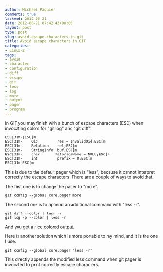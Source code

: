 ```yaml
---
author: Michael Paquier
comments: true
lastmod: 2012-06-21
date: 2012-06-21 07:42:43+00:00
layout: post
type: post
slug: avoid-escape-characters-in-git
title: Avoid escape characters in GIT
categories:
- Linux-2
tags:
- avoid
- character
- configuration
- diff
- escape
- git
- less
- log
- more
- output
- pager
- program
---
```


In GIT you may finish with a bunch of escape characters (ESC) when invocating colors for "git log" and "git diff".

    ESC[31m-{ESC[m
    ESC[31m-    Oid         res = InvalidOid;ESC[m
    ESC[31m-    Relation    rel;ESC[m
    ESC[31m-    StringInfo  buf;ESC[m
    ESC[31m-    char       *storageName = NULL;ESC[m
    ESC[31m-    int         prefix = 0;ESC[m
    ESC[31m-ESC[m

This is due to the default pager which is "less", because it cannot interpret correctly the escape characters.
There are a couple of ways to avoid that.

The first one is to change the pager to "more".

    git config --global core.pager more

The second one is to append an additional command with "less -r".

    git diff --color | less -r
    git log -p --color | less -r

And you get a nice colored output.

Here is another solution which is more portable to my mind, and it is the one I use.

    git config --global core.pager "less -r"

This directly appends the modified less command when git pager is invocated to print correctly escape characters.
